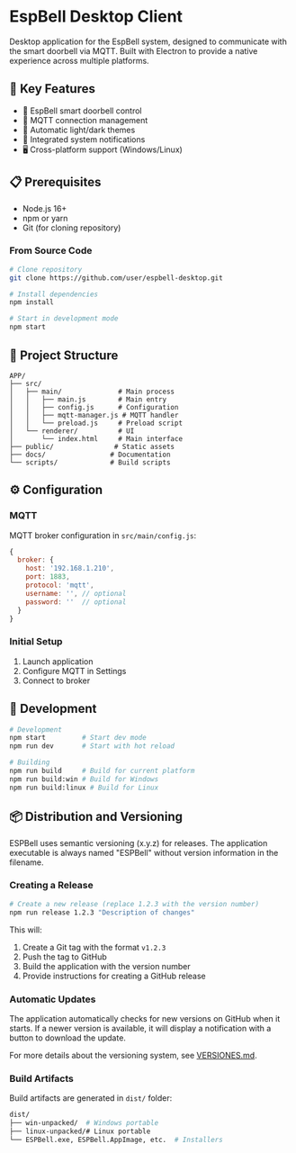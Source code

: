 # EspBell Desktop Client

Desktop application for the EspBell system, designed to communicate with the smart doorbell via MQTT. Built with Electron to provide a native experience across multiple platforms.

## 🚀 Key Features

- 🔔 EspBell smart doorbell control
- 📡 MQTT connection management
- 🌙 Automatic light/dark themes
- 📱 Integrated system notifications
- 🖥️ Cross-platform support (Windows/Linux)

## 📋 Prerequisites

- Node.js 16+
- npm or yarn
- Git (for cloning repository)

### From Source Code

```bash
# Clone repository
git clone https://github.com/user/espbell-desktop.git

# Install dependencies
npm install

# Start in development mode
npm start
```

## 📂 Project Structure

```
APP/
├── src/
│   ├── main/              # Main process
│   │   ├── main.js        # Main entry
│   │   ├── config.js      # Configuration
│   │   ├── mqtt-manager.js # MQTT handler
│   │   └── preload.js     # Preload script
│   └── renderer/          # UI
│       └── index.html     # Main interface
├── public/               # Static assets
├── docs/                # Documentation
└── scripts/             # Build scripts
```

## ⚙️ Configuration

### MQTT

MQTT broker configuration in `src/main/config.js`:

```javascript
{
  broker: {
    host: '192.168.1.210',
    port: 1883,
    protocol: 'mqtt',
    username: '', // optional
    password: ''  // optional
  }
}
```


### Initial Setup

1. Launch application
2. Configure MQTT in Settings
3. Connect to broker

## 🔧 Development

```bash
# Development
npm start         # Start dev mode
npm run dev       # Start with hot reload

# Building
npm run build     # Build for current platform
npm run build:win # Build for Windows
npm run build:linux # Build for Linux
```

## 📦 Distribution and Versioning

ESPBell uses semantic versioning (x.y.z) for releases. The application executable is always named "ESPBell" without version information in the filename.

### Creating a Release

```bash
# Create a new release (replace 1.2.3 with the version number)
npm run release 1.2.3 "Description of changes"
```

This will:
1. Create a Git tag with the format `v1.2.3`
2. Push the tag to GitHub
3. Build the application with the version number
4. Provide instructions for creating a GitHub release

### Automatic Updates

The application automatically checks for new versions on GitHub when it starts. If a newer version is available, it will display a notification with a button to download the update.

For more details about the versioning system, see [VERSIONES.md](./docs/VERSIONES.md).

### Build Artifacts

Build artifacts are generated in `dist/` folder:

```bash
dist/
├── win-unpacked/  # Windows portable
├── linux-unpacked/# Linux portable
└── ESPBell.exe, ESPBell.AppImage, etc.  # Installers
```


